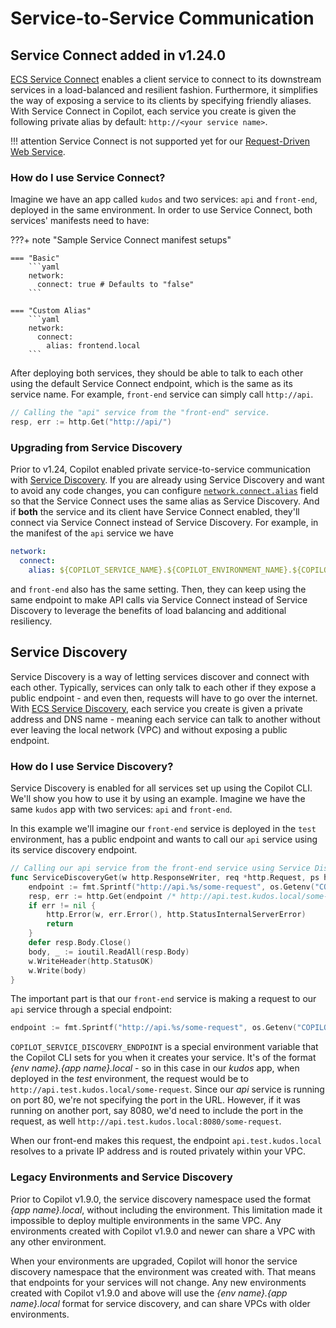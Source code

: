 # Service-to-Service Communication

## Service Connect <span class="version" > added in v1.24.0 </span>

[ECS Service Connect](https://docs.aws.amazon.com/AmazonECS/latest/developerguide/service-connect.html) enables a client service to connect to its downstream services in a load-balanced and resilient fashion. Furthermore, it simplifies the way of exposing a service to its clients by specifying friendly aliases. With Service Connect in Copilot, each service you create is given the following private alias by default: `http://<your service name>`.

!!! attention
    Service Connect is not supported yet for our [Request-Driven Web Service](../docs/concepts/services.en.md#request-driven-web-service).

### How do I use Service Connect?
Imagine we have an app called `kudos` and two services: `api` and `front-end`, deployed in the same environment. In order to use Service Connect, both services' manifests need to have:

???+ note "Sample Service Connect manifest setups"

    === "Basic"
        ```yaml
        network:
          connect: true # Defaults to "false"
        ```

    === "Custom Alias"
        ```yaml
        network:
          connect:
            alias: frontend.local
        ```

After deploying both services, they should be able to talk to each other using the default Service Connect endpoint, which is the same as its service name. For example, `front-end` service can simply call `http://api`.

```go
// Calling the "api" service from the "front-end" service.
resp, err := http.Get("http://api/")
```

### Upgrading from Service Discovery

Prior to v1.24, Copilot enabled private service-to-service communication with [Service Discovery](#service-discovery). If you are already using Service Discovery and want to avoid any code changes, you can configure [`network.connect.alias`](../manifest/lb-web-service.en.md#network-connect-alias) field so that the Service Connect uses the same alias as Service Discovery. And if **both** the service and its client have Service Connect enabled, they'll connect via Service Connect instead of Service Discovery. For example, in the manifest of the `api` service we have

```yaml
network:
  connect:
    alias: ${COPILOT_SERVICE_NAME}.${COPILOT_ENVIRONMENT_NAME}.${COPILOT_APPLICATION_NAME}.local
```

and `front-end` also has the same setting. Then, they can keep using the same endpoint to make API calls via Service Connect instead of Service Discovery to leverage the benefits of load balancing and additional resiliency.

## Service Discovery

Service Discovery is a way of letting services discover and connect with each other. Typically, services can only talk to each other if they expose a public endpoint - and even then, requests will have to go over the internet. With [ECS Service Discovery](https://docs.aws.amazon.com/whitepapers/latest/microservices-on-aws/service-discovery.html), each service you create is given a private address and DNS name - meaning each service can talk to another without ever leaving the local network (VPC) and without exposing a public endpoint.  

### How do I use Service Discovery?

Service Discovery is enabled for all services set up using the Copilot CLI. We'll show you how to use it by using an example. Imagine we have the same `kudos` app with two services: `api` and `front-end`.

In this example we'll imagine our `front-end` service is deployed in the `test` environment, has a public endpoint and wants to call our `api` service using its service discovery endpoint.

```go
// Calling our api service from the front-end service using Service Discovery
func ServiceDiscoveryGet(w http.ResponseWriter, req *http.Request, ps httprouter.Params) {
    endpoint := fmt.Sprintf("http://api.%s/some-request", os.Getenv("COPILOT_SERVICE_DISCOVERY_ENDPOINT"))
    resp, err := http.Get(endpoint /* http://api.test.kudos.local/some-request */)
    if err != nil {
        http.Error(w, err.Error(), http.StatusInternalServerError)
        return
    }
    defer resp.Body.Close()
    body, _ := ioutil.ReadAll(resp.Body)
    w.WriteHeader(http.StatusOK)
    w.Write(body)
}
```

The important part is that our `front-end` service is making a request to our `api` service through a special endpoint:

```go
endpoint := fmt.Sprintf("http://api.%s/some-request", os.Getenv("COPILOT_SERVICE_DISCOVERY_ENDPOINT"))
```

`COPILOT_SERVICE_DISCOVERY_ENDPOINT` is a special environment variable that the Copilot CLI sets for you when it creates your service. It's of the format _{env name}.{app name}.local_ - so in this case in our _kudos_ app, when deployed in the _test_ environment, the request would be to `http://api.test.kudos.local/some-request`. Since our _api_ service is running on port 80, we're not specifying the port in the URL. However, if it was running on another port, say 8080, we'd need to include the port in the request, as well `http://api.test.kudos.local:8080/some-request`.

When our front-end makes this request, the endpoint `api.test.kudos.local` resolves to a private IP address and is routed privately within your VPC.

### Legacy Environments and Service Discovery

Prior to Copilot v1.9.0, the service discovery namespace used the format _{app name}.local_, without including the environment. This limitation made it impossible to deploy multiple environments in the same VPC. Any environments created with Copilot v1.9.0 and newer can share a VPC with any other environment.

When your environments are upgraded, Copilot will honor the service discovery namespace that the environment was created with. That means that endpoints for your services will not change. Any new environments created with Copilot v1.9.0 and above will use the _{env name}.{app name}.local_ format for service discovery, and can share VPCs with older environments.
